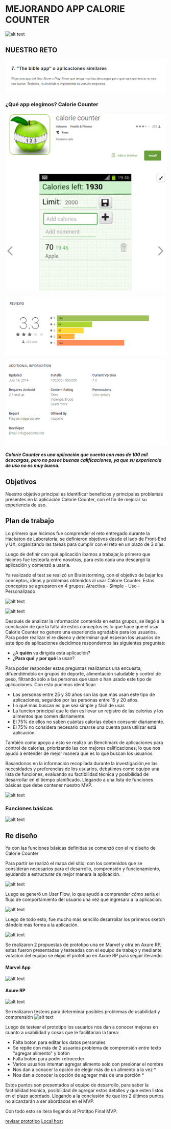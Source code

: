# MEJORANDO APP CALORIE COUNTER 

![alt text](http://img.fenixzone.net/i/F2deSpO.png)

## NUESTRO RETO 
![alt text](https://github.com/minimalista12/Proyecto-Final/blob/master/imagenes/RETO.png)

### ¿Qué app elegimos?  Calorie Counter 
![alt text](https://github.com/minimalista12/Proyecto-Final/blob/master/imagenes/app1.png)

![alt text](https://github.com/minimalista12/Proyecto-Final/blob/master/imagenes/app2.png)

![alt text](https://github.com/minimalista12/Proyecto-Final/blob/master/imagenes/app3.png)

##### Calorie Counter es una aplicación que cuenta con mas de 100 mil descargas, pero no posee buenas calificaciones, ya que su experiencia de uso no es muy buena. 

## Objetivos
Nuestro objetivo principal es identificar beneficios y principales problemas presentes en la aplicación Calorie Counter, con el fin de mejorar su experiencia de uso.

## Plan de trabajo
Lo primero que hicimos fue comprender el reto entregado durante la Hackaton de Laboratoria, se definieron objetivos desde el lado de Front-End y UX, organizando las tareas para cumplir con el reto en un plazo de 3 días.

Luego de definir con qué aplicación ibamos a trabajar,lo primero que hicimos fue testearla entre nosotras, para esto cada una descargó la aplicación y comenzó a usarla.

Ya realizado el test se realizó un Brainstorming, con el objetivo de bajar los conceptos, ideas y problemas obtenidos al usar Calorie Counter. Estos conceptos se agruparon en 4 grupos: Atractiva - Simple - Uso - Personalizado

![alt text](https://preview.ibb.co/dgsMFS/IMG_20180321_135950.jpg)

![alt text](https://image.ibb.co/c9hGh7/Dibujo_sin_ti_tulo.jpg)

Después de analizar la información contenida en estos grupos, se llegó a la conclusión de que la falta de estos conceptos es lo que hace que el usar Calorie Counter no genere una experiencia agradable para los usuarios.  
Para poder realizar el re diseno y determinar qué esperan los usuarios de este tipo de aplicaciones decidimos respondernos las siguientes preguntas: 
- ¿A **quién** va dirigida esta aplicación? 
- ¿**Para qué** y **por qué** la usan?

Para poder responder estas preguntas realizamos una encuesta, difuendiéndola en grupos de deporte, alimentación saludable y control de peso, filtrando solo a las personas que usan o han usado este tipo de aplicaciones. Con esto pudimos identificar:
- Las personas entre 25 y 30 años son las que más usan este tipo de aplicaciones, seguidos por las personas entre 15 y 20 años. 
- Lo qué mas buscan es que sea simple y fácil de usar.
- La funcion principal que le dan es llevar un registro de las calorías y los alimentos que comen diariamente.
- El 75% de ellos no saben cuántas calorías deben consumir diariamente. 
- El 75% no considera necesario crearse una cuenta para utilizar está aplicación.

También como apoyo a esto se realizó un Benchmark de aplicaciones para control de calorías, priorizando las con mejores calificaciones, lo que nos ayudó a entender de mejor manera que es lo que buscan los usuarios. 

Basandonos en la información recopilada durante la investigación,en las necesidades y preferencias de los usuarios, debatimos como equipo una lista de funciones, evaluando su factibilidad técnica y posibilidad de desarrollar en el tiempo planificado. Llegando a una lista de funciones básicas que debe contener nuestro MVP. 

![alt text](https://image.ibb.co/kpfQaS/IMG_20180321_135937.jpg)

### Funciones básicas
![alt text](https://image.ibb.co/geDp27/Funciones.jpg)


## Re diseño 

Ya con las funciones básicas definidas se comenzó con el re diseño de Calorie Counter

Para partir se realizó el mapa del sitio, con los contenidos que se consideran necesarios para el desarrollo, comprensión y funcionamiento, ayudando a estructurar de mejor manera la aplicación. 

![alt text](https://image.ibb.co/fsV59n/mapa_del_sitio.jpg)

Luego se generó un User Flow, lo que ayudó a comprender cómo sería el flujo de comportamiento del usuario una vez que ingresara a la aplicación. 

![alt text](https://image.ibb.co/denwFS/user_flow.png)

Luego de todo esto, fue mucho más sencillo desarrollar los primeros sketch dándole más forma a la aplicación.

![alt text](https://image.ibb.co/c8wTUn/Sketch.jpg)

Se realizaron 2 propuestas de prototipo una en Marvel y otra en Axure RP, estas fueron presentadas y testeadas con el equipo de trabajo y mediante votacion del equipo se eligió el prototipo en Axure RP para seguir iterando. 

#### Marvel App
![alt text](https://image.ibb.co/jOb6FS/marvel_app.jpg)

#### Axure RP
![alt text](https://image.ibb.co/fSiLaS/axure.jpg)

Se realizaron testeos para determinar posibles problemas de usabilidad y comprensión 
![alt text](https://image.ibb.co/d18VqH/29004340_10216028480204483_2050123914_n.jpg)

Luego de testear el prototipo los usuarios nos dan a conocer mejoras en cuanto a usabilidad y cosas que le facilitarian la tarea:
 - Falta boton para editar los datos personales
 - Se repite con más de 2 usuarios problema de comprensión entre texto "agregar alimento" y botón
 - Falta boton para poder retroceder
 - Varios usuarios intentan agregar alimento solo con presionar el nombre
 - Nos dan a conocer la opción de elegir más de un alimento a la vez *
 - Nos dan a conocer la opción de agregar más de una porción *

Estos puntos son presentados al equipo de desarrollo, para saber la factibilidad tecnica, posibilidad de agregar estos detalles y que esten listos en el plazo acordado. Llegando a la conclusión de que los 2 últimos puntos no alcanzarán a ser abordados en el MVP.

Con todo esto se itera llegando al Protitpo Final MVP.

[revisar prototipo](https://sm5wt2.axshare.com/#c=2)
[Local host](https://byanezzz.github.io/calorieCounter)

 
 
 
 
 
